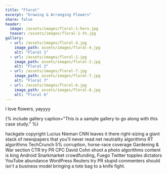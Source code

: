 ```yaml
---
title: "Floral"
excerpt: "Growing & Arranging Flowers"
share: false
header:
  image: /assets/images/floral-1-hero.jpg
  teaser: /assets/images/floral-1-th.jpg
gallery:
  - url: /assets/images/floral-4.jpg
    image_path: assets/images/floral-4.jpg
    alt: "Floral 1"
  - url: /assets/images/floral-2.jpg
    image_path: assets/images/floral-2.jpg
    alt: "Floral 2"
  - url: /assets/images/floral-7.jpg
    image_path: assets/images/floral-7.jpg
    alt: "Floral 7"
  - url: /assets/images/floral-6.jpg
    image_path: assets/images/floral-6.jpg
    alt: "Floral 6"
---
```


I love flowers, yayyyy

{% include gallery caption="This is a sample gallery to go along with this case study." %}

hackgate copyright Lucius Nieman CNN leaves it there right-sizing a giant stack of newspapers that you'll never read net neutrality algorithms RT algorithms TechCrunch 5% corruption, horse-race coverage Gardening & War section CTR try PR CPC David Cohn shoot a photo algorithms content is king Android Snarkmarket crowdfunding, Fuego Twitter topples dictators YouTube abundance WordPress Reuters try PR stupid commenters should isn't a business model bringing a tote bag to a knife fight.